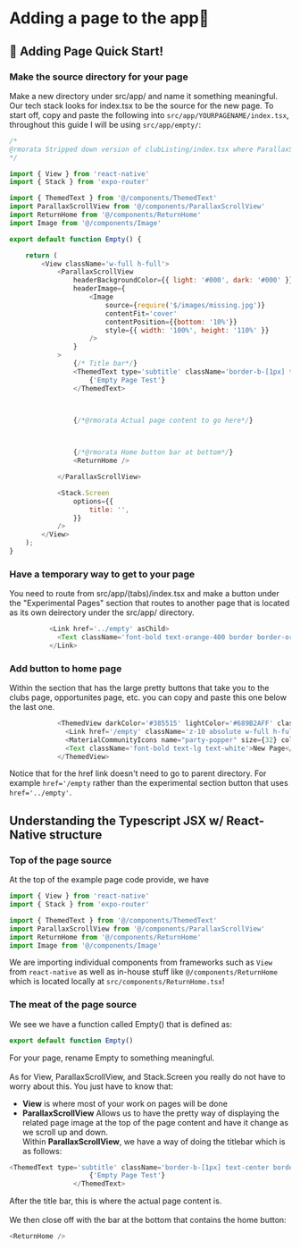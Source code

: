 [comment]: <> (@rmorata: This file is to detail adding a simple page to the app!)

# Adding a page to the app🎉

## 📝 Adding Page Quick Start!

### Make the source directory for your page
Make a new directory under src/app/ and name it something meaningful. Our tech stack looks for index.tsx to be the source for the new page.
To start off, copy and paste the following into ```src/app/YOURPAGENAME/index.tsx```, throughout this guide I will be using ```src/app/empty/```:
```javascript
/*
@rmorata Stripped down version of clubListing/index.tsx where ParallaxScrollView and Titlebar still present
*/

import { View } from 'react-native'
import { Stack } from 'expo-router'

import { ThemedText } from '@/components/ThemedText'
import ParallaxScrollView from '@/components/ParallaxScrollView'
import ReturnHome from '@/components/ReturnHome'
import Image from '@/components/Image'

export default function Empty() {

    return (
        <View className='w-full h-full'>
            <ParallaxScrollView
                headerBackgroundColor={{ light: '#000', dark: '#000' }}
                headerImage={
                    <Image
                        source={require('$/images/missing.jpg')}
                        contentFit='cover'
                        contentPosition={{bottom: '10%'}}
                        style={{ width: '100%', height: '110%' }}
                    />
                }
            >
                {/* Title bar*/}
                <ThemedText type='subtitle' className='border-b-[1px] text-center border-neutral-200 pb-2'>
                    {'Empty Page Test'}
                </ThemedText>



                {/*@rmorata Actual page content to go here*/}


                
                {/*@rmorata Home button bar at bottom*/}
                <ReturnHome />

            </ParallaxScrollView>

            <Stack.Screen
                options={{
                    title: '',
                }}
            />
        </View>
    );
}
```

### Have a temporary way to get to your page
You need to route from src/app/(tabs)/index.tsx and make a button under the "Experimental Pages" section that routes to another page that is located as its own deirectory under the src/app/ directory.
```javascript
          <Link href='../empty' asChild>
            <Text className='font-bold text-orange-400 border border-orange-400 p-2'>New empty page</Text>
          </Link>
```

### Add button to home page
Within the section that has the large pretty buttons that take you to the clubs page, opportunites page, etc. you can copy and paste this one below the last one.
```javascript
            <ThemedView darkColor='#385515' lightColor='#689B2AFF' className='flex justify-center items-center gap-1 w-[49%] h-28 p-2 rounded-2xl'>
              <Link href='/empty' className='z-10 absolute w-full h-full' /> 
              <MaterialCommunityIcons name="party-popper" size={32} color="#FFF" />
              <Text className='font-bold text-lg text-white'>New Page</Text>
            </ThemedView>
```
Notice that for the href link doesn't need to go to parent directory. For example ```href='/empty``` rather than the experimental section button that uses ```href='../empty'```.

## Understanding the Typescript JSX w/ React-Native structure

### Top of the page source
At the top of the example page code provide, we have
```javascript
import { View } from 'react-native'
import { Stack } from 'expo-router'

import { ThemedText } from '@/components/ThemedText'
import ParallaxScrollView from '@/components/ParallaxScrollView'
import ReturnHome from '@/components/ReturnHome'
import Image from '@/components/Image'
```
We are importing individual components from frameworks such as ```View``` from ```react-native``` as well as in-house stuff like ```@/components/ReturnHome``` which is located locally at ```src/components/ReturnHome.tsx```!

### The meat of the page source

We see we have a function called Empty() that is defined as:
```javascript
export default function Empty()
```
For your page, rename Empty to something meaningful.
\
\
As for View, ParallaxScrollView, and Stack.Screen you really do not have to worry about this. You just have to know that:
- **View** is where most of your work on pages will be done
- **ParallaxScrollView** Allows us to have the pretty way of displaying the related page image at the top of the page content and have it change as we scroll up and down.
\
Within **ParallaxScrollView**, we have a way of doing the titlebar which is as follows:
```javascript
<ThemedText type='subtitle' className='border-b-[1px] text-center border-neutral-200 pb-2'>
                    {'Empty Page Test'}
                </ThemedText>
```
After the title bar, this is where the actual page content is.
\
\
We then close off with the bar at the bottom that contains the home button:
```javascript
<ReturnHome />
```
